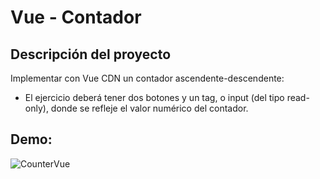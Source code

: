 # Vue - Contador

## Descripción del proyecto

Implementar con Vue CDN un contador ascendente-descendente:

* El ejercicio deberá tener dos botones y un tag, o input (del tipo read-only), donde se refleje el valor numérico del contador.

## Demo:

![CounterVue](https://user-images.githubusercontent.com/4382527/166390548-c3473ccd-13cb-478f-82f4-538565951876.gif)

